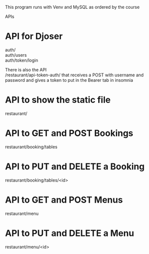 This program runs with Venv and MySQL as ordered by the course

APIs

# API for Djoser
auth/  
auth/users  
auth/token/login  

There is also the API  
/restaurant/api-token-auth/  that receives a POST with username and password and gives a token to put in the Bearer tab in insomnia

# API to show the static file
restaurant/

# API to GET and POST Bookings
restaurant/booking/tables
# API to PUT and DELETE a Booking
restaurant/booking/tables/\<id>

# API to GET and POST Menus
restaurant/menu
# API to PUT and DELETE a Menu
restaurant/menu/\<id>
